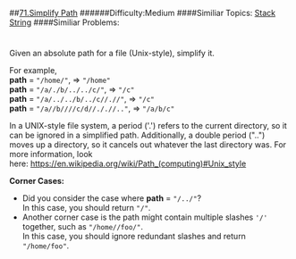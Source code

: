 ##[71.Simplify Path](https://leetcode.com/problems/simplify-path/description/ "71.Simplify Path")
######Difficulty:Medium
####Similiar Topics:
  [Stack](https://leetcode.com//tag/stack)  [String](https://leetcode.com//tag/string)
####Similiar Problems:

<div class="question-description__3U1T" style="padding-top: 10px;"><div><p>Given an absolute path for a file (Unix-style), simplify it.&#160;</p>

<p>For example,<br/>
<strong>path</strong> = <code>"/home/"</code>, =&gt; <code>"/home"</code><br/>
<strong>path</strong> = <code>"/a/./b/../../c/"</code>, =&gt; <code>"/c"</code><br/>
<strong>path</strong> = <code>"/a/../../b/../c//.//"</code>, =&gt; <code>"/c"</code><br/>
<strong>path</strong> = <code>"/a//b////c/d//././/.."</code>, =&gt; <code>"/a/b/c"</code></p>

<p>In a UNIX-style file system, a period ('.') refers to the current directory, so it can be ignored in a simplified path. Additionally, a double period ("..") moves up a directory, so it cancels out whatever the last directory was. For more information, look here:&#160;<a href="https://en.wikipedia.org/wiki/Path_(computing)#Unix_style">https://en.wikipedia.org/wiki/Path_(computing)#Unix_style</a></p>

<p><strong>Corner Cases:</strong></p>

<ul>
	<li>Did you consider the case where <strong>path</strong> = <code>"/../"</code>?<br/>
	In this case, you should return <code>"/"</code>.</li>
	<li>Another corner case is the path might contain multiple slashes <code>'/'</code> together, such as <code>"/home//foo/"</code>.<br/>
	In this case, you should ignore redundant slashes and return <code>"/home/foo"</code>.</li>
</ul>
</div></div><div> </div><div> </div><div> </div><div> </div><div> </div><div> </div><div> </div><div> </div><div> </div><div> </div><div> </div><div> </div><div> </div><div> </div><div> </div><div> </div><div> </div><div> </div><div> </div><div> </div><div> </div><div> </div><div> </div><div> </div><div> </div><div> </div><div> </div><div> </div><div> </div><div> </div><div> </div><div> </div><div> </div><div> </div><div> </div><div> </div><div> </div><div> </div><div> </div><div> </div><div> </div><div> </div><div> </div><div> </div><div> </div><div> </div><div> </div><div> </div><div> </div><div> </div><div> </div><div> </div><div> </div><div> </div><div> </div><div> </div><div> </div><div> </div><div> </div><div> </div><div> </div><div> </div><div> </div><div> </div><div> </div><div> </div><div> </div><div> </div><div> </div><div> </div><div> </div><div> </div><div> </div><div> </div><div> </div><div> </div><div> </div><div> </div><div> </div><div> </div><div> </div><div> </div><div> </div><div> </div><div> </div><div> </div><div> </div><div> </div><div> </div><div> </div><div> </div><div> </div><div> </div><div> </div><div> </div><div> </div><div> </div><div> </div><div> </div><div> </div><div> </div><div> </div><div> </div><div> </div><div> </div><div> </div><div> </div><div> </div><div> </div><div> </div><div> </div><div> </div>